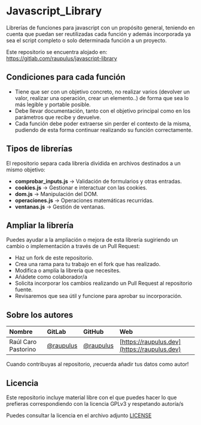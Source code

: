 # Javascript_Library
Librerías de funciones para javascript con un propósito general, teniendo en cuenta que puedan ser reutilizadas cada función y además incorporada ya sea el script completo o solo determinada función a un proyecto.

Este repositorio se encuentra alojado en:
https://gitlab.com/raupulus/javascript-library


## Condiciones para cada función
- Tiene que ser con un objetivo concreto, no realizar varios (devolver un valor, realizar una operación, crear un elemento..) de forma que sea lo más legible y portable posible.
- Debe llevar documentación, tanto con el objetivo principal como en los parámetros que recibe y devuelve.
- Cada función debe poder extraerse sin perder el contexto de la misma, pudiendo de esta forma continuar realizando su función correctamente.


## Tipos de librerías
El repositorio separa cada librería dividida en archivos destinados a un mismo objetivo:
- **comprobar_inputs.js** → Validación de formularios y otras entradas.
- **cookies.js** → Gestionar e interactuar con las cookies.
- **dom.js** → Manipulación del DOM.
- **operaciones.js** → Operaciones matemáticas recurridas.
- **ventanas.js** → Gestión de ventanas.


## Ampliar la librería
Puedes ayudar a la ampliación o mejora de esta librería sugiriendo un cambio o implementación a través de un Pull Request:
- Haz un fork de este repositorio.
- Crea una rama para tu trabajo en el fork que has realizado.
- Modifica o amplía la librería que necesites.
- Añádete como colaborador/a
- Solicita incorporar los cambios realizando un Pull Request al repositorio fuente.
- Revisaremos que sea útil y funcione para aprobar su incorporación.

## Sobre los autores

Nombre  |  GitLab   |  GitHub  |   Web
:-------|:----------|:---------|:---------
Raúl Caro Pastorino | [@raupulus](https://gitlab.com/raupulus) | [@raupulus](https://github.com/raupulus) | [https://raupulus.dev](https://raupulus.dev)

Cuando contribuyas al repositorio, ¡recuerda añadir tus datos como autor!


## Licencia

Este repositorio incluye material libre con el que puedes hacer lo que prefieras correspondiendo con la licencia GPLv3 y respetando autoría/s

Puedes consultar la licencia en el archivo adjunto [LICENSE](https://gitlab.com/raupulus/javascript-library/blob/master/LICENSE)
